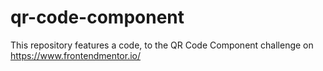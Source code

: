 # qr-code-component
This repository features a code, to the QR Code Component challenge on https://www.frontendmentor.io/
